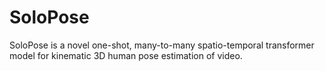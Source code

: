 # SoloPose
SoloPose is a novel one-shot, many-to-many spatio-temporal transformer model for kinematic 3D human pose estimation of video.
